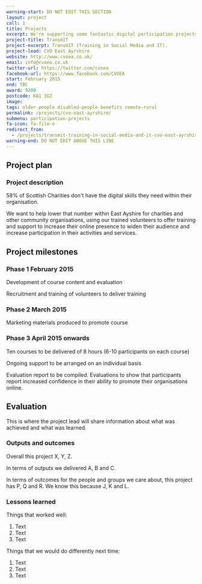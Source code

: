 ```yaml
---
warning-start: DO NOT EDIT THIS SECTION
layout: project
call: 1
title: Projects
excerpt: We're supporting some fantastic digital participation projects. Here are their stories.
project-title: TransmIT
project-excerpt: TransmIT (Training in Social Media and IT).
project-lead: CVO East Ayrshire
website: http://www.cvoea.co.uk/
email: info@cvoea.co.uk
twitter-url: https://twitter.com/cvoea
facebook-url: https://www.facebook.com/CVOEA
start: February 2015
end: TBC
award: 9200
postcode: KA1 3GZ
image:
tags: older-people disabled-people benefits remote-rural
permalink: /projects/cvo-east-ayrshire/
submenu: participation-projects
fa-icon: fa-file-o
redirect_from:
  - /projects/transmit-training-in-social-media-and-it-cvo-east-ayrshire-ltd
warning-end: DO NOT EDIT ABOVE THIS LINE
---
```


## Project plan

### Project description

58% of Scottish Charities don't have the digital skills they need within their organisation.

We want to help lower that number within East Ayshire for charities and other community organisations, using our trained volunteers to offer training and support to increase their online presence to widen their audience and increase participation in their activities and services.


## Project milestones

### Phase 1 February 2015

Development of course content and evaluation

Recruitment and training of volunteers to deliver training

### Phase 2 March 2015

Marketing materials produced to promote course

### Phase 3 April 2015 onwards

Ten courses to be delivered of 8 hours (6-10 participants on each course)

Ongoing support to be arranged on an individual basis

Evaluation report to be compiled. Evaluations to show that participants report increased confidence in their ability to promote their organisations online.

## Evaluation

This is where the project lead will share information about what was achieved and what was learned.

### Outputs and outcomes

Overall this project X, Y, Z.

In terms of outputs we delivered A, B and C.

In terms of outcomes for the people and groups we care about, this project has P, Q and R. We know this because J, K and L.

### Lessons learned

Things that worked well:

1. Text
2. Text
3. Text

Things that we would do differently next time:

1. Text
2. Text
3. Text
